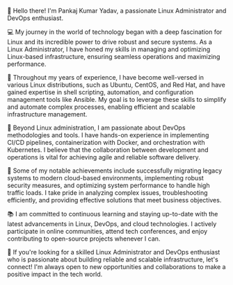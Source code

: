 👋 Hello there! I'm Pankaj Kumar Yadav, a passionate Linux Administrator and DevOps enthusiast.

💻 My journey in the world of technology began with a deep fascination for Linux and its incredible power to drive robust and secure systems. As a Linux Administrator, I have honed my skills in managing and optimizing Linux-based infrastructure, ensuring seamless operations and maximizing performance.

🔧 Throughout my years of experience, I have become well-versed in various Linux distributions, such as Ubuntu, CentOS, and Red Hat, and have gained expertise in shell scripting, automation, and configuration management tools like Ansible. My goal is to leverage these skills to simplify and automate complex processes, enabling efficient and scalable infrastructure management.

🚀 Beyond Linux administration, I am passionate about DevOps methodologies and tools. I have hands-on experience in implementing CI/CD pipelines, containerization with Docker, and orchestration with Kubernetes. I believe that the collaboration between development and operations is vital for achieving agile and reliable software delivery.

🌟 Some of my notable achievements include successfully migrating legacy systems to modern cloud-based environments, implementing robust security measures, and optimizing system performance to handle high traffic loads. I take pride in analyzing complex issues, troubleshooting efficiently, and providing effective solutions that meet business objectives.

📚 I am committed to continuous learning and staying up-to-date with the latest advancements in Linux, DevOps, and cloud technologies. I actively participate in online communities, attend tech conferences, and enjoy contributing to open-source projects whenever I can.

🤝 If you're looking for a skilled Linux Administrator and DevOps enthusiast who is passionate about building reliable and scalable infrastructure, let's connect! I'm always open to new opportunities and collaborations to make a positive impact in the tech world.

